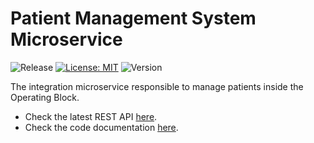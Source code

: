 # Patient Management System Microservice

![Release](https://github.com/smartoperatingblock/patient-management-integration-microservice/actions/workflows/build-and-deploy.yml/badge.svg?style=plastic)
[![License: MIT](https://img.shields.io/badge/License-MIT-yellow.svg?style=plastic)](https://opensource.org/licenses/MIT)
![Version](https://img.shields.io/github/v/release/smartoperatingblock/patient-management-integration-microservice?style=plastic)

The integration microservice responsible to manage patients inside the Operating Block.

- Check the latest REST API [here](https://smartoperatingblock.github.io/patient-management-integration-microservice/openapi-doc).
- Check the code documentation [here](https://smartoperatingblock.github.io/patient-management-integration-microservice/code-doc).
